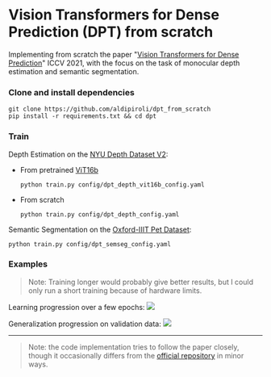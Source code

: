 # Vision Transformers for Dense Prediction (DPT) from scratch
Implementing from scratch the paper "[Vision Transformers for Dense Prediction](https://arxiv.org/abs/2103.13413)" ICCV 2021, with the focus on the task of monocular depth estimation and semantic segmentation.

### Clone and install dependencies
``` 
git clone https://github.com/aldipiroli/dpt_from_scratch
pip install -r requirements.txt && cd dpt
``` 
### Train 
Depth Estimation on the [NYU Depth Dataset V2](https://cs.nyu.edu/~fergus/datasets/nyu_depth_v2.html):
- From pretrained [ViT16b](https://docs.pytorch.org/vision/main/models/generated/torchvision.models.vit_b_16.html)
    ``` 
    python train.py config/dpt_depth_vit16b_config.yaml
    ```
- From scratch
    ``` 
    python train.py config/dpt_depth_config.yaml 
    ```


Semantic Segmentation on the [Oxford-IIIT Pet Dataset](https://www.robots.ox.ac.uk/~vgg/data/pets/):
``` 
python train.py config/dpt_semseg_config.yaml
```
### Examples 
>Note: Training longer would probably give better results, but I could only run a short training because of hardware limits.

Learning progression over a few epochs:
![](imgs/example_learning.gif)

Generalization progression on validation data:
![](imgs/example_generalization.gif)

---
>Note: the code implementation tries to follow the paper closely, though it occasionally differs from the [official repository](https://github.com/isl-org/DPT) in minor ways.
